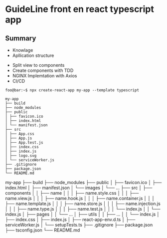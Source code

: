 # GuideLine front en react typescript app

## Summary

- Knowlage
- Apllication structure

* Split view to components
* Create components with TDD
* NGINX Implemtation with Axios
* CI/CD

```console
foo@bar:~$ npx create-react-app my-app --template typescript
```

```
my-app
├── build
├── node_modules
├── public
│ ├── favicon.ico
│ ├── index.html
│ └── manifest.json
├── src
│ ├── App.css
│ ├── App.js
│ ├── App.test.js
│ ├── index.css
│ ├── index.js
│ ├── logo.svg
│ └── serviceWorker.js
├── .gitignore
├── package.json
└── README.md
```

my-app
├── build
├── node_modules
├── public
│ ├── favicon.ico
│ ├── index.html
│ ├── manifest.json
│ └── images
│ └── ...
├── src
│ ├── components
│ │ ├── name
│ │ │ ├── name.style.css
│ │ │ ├── name.view.js
│ │ │ ├── name.hook.js
│ │ │ ├── name.container.js
│ │ │ ├── name.template.js
│ │ │ ├── name.store.js
│ │ │ ├── name.injection.js
│ │ │ ├── name.type.js
│ │ │ ├── name.test.js
│ │ │ └── index.js
│ │ └── index.js
│ ├── pages
│ │ └── ...
│ ├── utils
│ │ ├── ...
│ │ └── index.js
│ ├── index.css
│ ├── index.js
│ ├── react-app-env.d.ts
│ ├── serviceWorker.js
│ └── setupTests.ts
├── .gitignore
├── package.json
├── tsconfig.json
└── README.md
